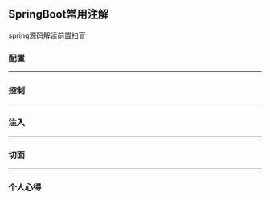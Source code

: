 ## SpringBoot常用注解

spring源码解读前置扫盲



### 配置





------
### 控制



------


### 注入



------


### 切面



------

### 个人心得






